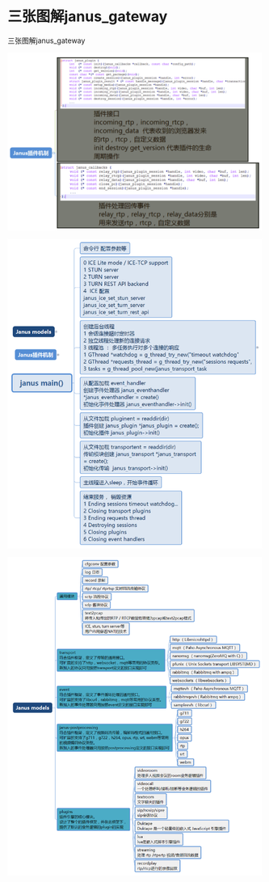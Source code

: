 # 三张图解janus_gateway
三张图解janus_gateway


![插件接口](pic/plugin_interface.png "plugin_interface")

![主程序流程](pic/janus_main.png "janus_main")

![模块划分](pic/janus_models.png "janus_models")

